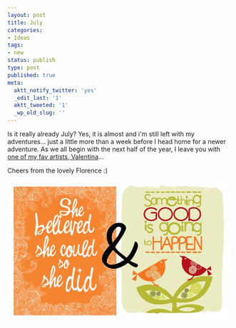 ```yaml
---
layout: post
title: July
categories:
- Ideas
tags:
- new
status: publish
type: post
published: true
meta:
  aktt_notify_twitter: 'yes'
  _edit_last: '1'
  aktt_tweeted: '1'
  _wp_old_slug: ''
---
```

Is it really already July? Yes, it is almost and i'm still left with my adventures... just a little more than a week before I head home for a newer adventure. As we all begin with the next half of the year, I leave you with <a href="http://valentinaramos.blogspot.com/2010/06/you-can-win-2-of-my-prints.html">one of my fav artists, Valentina</a>...

Cheers from the lovely Florence :)

<img class="aligncenter size-full wp-image-711" src="/img/and.jpg" alt="" />

